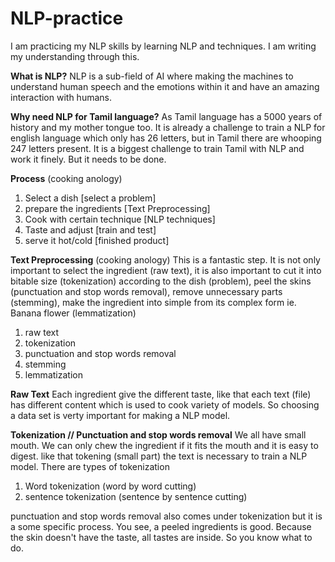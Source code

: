 # NLP-practice
I am practicing my NLP skills by learning NLP and techniques. I am writing my understanding through this.

**What is NLP?**
NLP is a sub-field of AI where making the machines to understand human speech and the emotions within it and have an amazing interaction with humans.

**Why need NLP for Tamil language?**
As Tamil language has a 5000 years of history and my mother tongue too. It is already a challenge to train a NLP for english language which only has 26 letters, but in Tamil there are whooping 247 letters present. It is a biggest challenge to train Tamil with NLP and work it finely. But it needs to be done.

**Process**
(cooking anology)
1. Select a dish [select a problem]
2. prepare the ingredients [Text Preprocessing]
3. Cook with certain technique [NLP techniques]
4. Taste and adjust [train and test]
5. serve it hot/cold [finished product]

**Text Preprocessing**
(cooking anology)
This is a fantastic step. It is not only important to select the ingredient (raw text), it is also important to cut it into bitable size (tokenization) according to the dish (problem), peel the skins (punctuation and stop words removal), remove unnecessary parts (stemming), make the ingredient into simple from its complex form ie. Banana flower (lemmatization)

1. raw text
2. tokenization
3. punctuation and stop words removal
4. stemming
5. lemmatization

**Raw Text**
Each ingredient give the different taste, like that each text (file) has different content which is used to cook variety of models. So choosing a data set is verty important for making a NLP model.

**Tokenization // Punctuation and stop words removal**
We all have small mouth. We can only chew the ingredient if it fits the mouth and it is easy to digest. like that tokening (small part) the text is necessary to train a NLP model. There are types of tokenization

1. Word tokenization (word by word cutting)
2. sentence tokenization (sentence by sentence cutting)

punctuation and stop words removal also comes under tokenization but it is a some specific process. You see, a peeled ingredients is good. Because the skin doesn't have the taste, all tastes are inside. So you know what to do.



